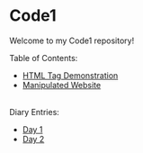 
# Code1 

Welcome to my Code1 repository!

Table of Contents:
* [HTML Tag Demonstration](Tags.html)
* [Manipulated Website](https://github.com/YasminZahrir/Code1/assets/173050635/ce0eb096-ade0-4f7e-a64b-85f4e36affa2)

<br>Diary Entries:

* [Day 1](Day1.md)
* [Day 2](Day2.md)